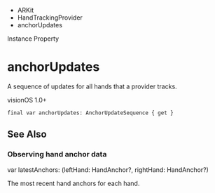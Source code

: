 

- ARKit
- HandTrackingProvider
-  anchorUpdates 

Instance Property

# anchorUpdates

A sequence of updates for all hands that a provider tracks.

visionOS 1.0+

``` source
final var anchorUpdates: AnchorUpdateSequence { get }
```

## See Also

### Observing hand anchor data

var latestAnchors: (leftHand: HandAnchor?, rightHand: HandAnchor?)

The most recent hand anchors for each hand.

